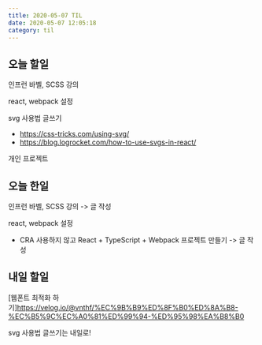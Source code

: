 ```yaml
---
title: 2020-05-07 TIL
date: 2020-05-07 12:05:18
category: til
---
```


## 오늘 할일

인프런 바벨, SCSS 강의

react, webpack 설정

svg 사용법 글쓰기

- <https://css-tricks.com/using-svg/>
- <https://blog.logrocket.com/how-to-use-svgs-in-react/>

개인 프로젝트

## 오늘 한일

인프런 바벨, SCSS 강의 -> 글 작성

react, webpack 설정

- CRA 사용하지 않고 React + TypeScript + Webpack 프로젝트 만들기 -> 글 작성

## 내일 할일

[웹폰트 최적화 하기]<https://velog.io/@vnthf/%EC%9B%B9%ED%8F%B0%ED%8A%B8-%EC%B5%9C%EC%A0%81%ED%99%94-%ED%95%98%EA%B8%B0>

svg 사용법 글쓰기는 내일로!
